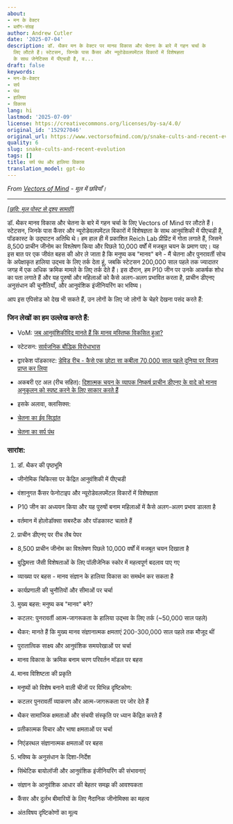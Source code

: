 ```yaml
---
about:
- मन के वेक्टर
- ब्लॉग-संग्रह
author: Andrew Cutler
date: '2025-07-04'
description: डॉ. थैकर मन के वेक्टर पर मानव विकास और चेतना के बारे में गहन चर्चा के
  लिए लौटते हैं। स्टेटसन, जिनके पास कैंसर और न्यूरोडेवलपमेंटल विकारों में विशेषज्ञता
  के साथ जेनेटिक्स में पीएचडी है, व...
draft: false
keywords:
- मन-के-वेक्टर
- सर्प
- पंथ
- हालिया
- विकास
lang: hi
lastmod: '2025-07-09'
license: https://creativecommons.org/licenses/by-sa/4.0/
original_id: '152927046'
original_url: https://www.vectorsofmind.com/p/snake-cults-and-recent-evolution
quality: 6
slug: snake-cults-and-recent-evolution
tags: []
title: सर्प पंथ और हालिया विकास
translation_model: gpt-4o
---
```


*From [Vectors of Mind](https://www.vectorsofmind.com/p/snake-cults-and-recent-evolution) - मूल में छवियाँ।*

---

[*[छवि: मूल पोस्ट से दृश्य सामग्री]*](https://substackcdn.com/image/fetch/$s_!7jEs!,f_auto,q_auto:good,fl_progressive:steep/https%3A%2F%2Fsubstack-post-media.s3.amazonaws.com%2Fpublic%2Fimages%2F136d334f-e227-49f5-b3cb-e4b558622f83_1792x1024.heic)

डॉ. थैकर मानव विकास और चेतना के बारे में गहन चर्चा के लिए Vectors of Mind पर लौटते हैं। स्टेटसन, जिनके पास कैंसर और न्यूरोडेवलपमेंटल विकारों में विशेषज्ञता के साथ आनुवंशिकी में पीएचडी है, पॉडकास्ट के उद्घाटन अतिथि थे। हम हाल ही में प्रकाशित Reich Lab प्रीप्रिंट में गोता लगाते हैं, जिसने 8,500 प्राचीन जीनोम का विश्लेषण किया और पिछले 10,000 वर्षों में मजबूत चयन के प्रमाण पाए। यह इस बात पर एक जीवंत बहस की ओर ले जाता है कि मनुष्य कब "मानव" बने - मैं चेतना और पुनरावर्ती सोच के अपेक्षाकृत हालिया उद्भव के लिए तर्क देता हूं, जबकि स्टेटसन 200,000 साल पहले तक ज्यादातर जगह में एक अधिक क्रमिक मामले के लिए तर्क देते हैं। इस दौरान, हम P10 जीन पर उनके आकर्षक शोध का पता लगाते हैं और यह पुरुषों और महिलाओं को कैसे अलग-अलग प्रभावित करता है, प्राचीन डीएनए अनुसंधान की चुनौतियाँ, और आनुवंशिक इंजीनियरिंग का भविष्य।

आप इस एपिसोड को देख भी सकते हैं, उन लोगों के लिए जो लोगों के चेहरे देखना पसंद करते हैं:

### जिन लेखों का हम उल्लेख करते हैं:


 * VoM: [जब आनुवंशिकीविद मानते हैं कि मानव मस्तिष्क विकसित हुआ?](https://www.vectorsofmind.com/p/when-do-geneticists-believe-the-human)

 * स्टेटसन: [सार्वजनिक बौद्धिक विरोधाभास](https://stetson.substack.com/p/the-public-intellectual-paradox)

 * द्वारकेश पॉडकास्ट: [डेविड रीच - कैसे एक छोटा सा कबीला 70,000 साल पहले दुनिया पर विजय प्राप्त कर लिया](https://www.dwarkeshpatel.com/p/david-reich)

 * अकबरी एट अल (रीच सहित): [दिशात्मक चयन के व्यापक निष्कर्ष प्राचीन डीएनए के वादे को मानव अनुकूलन को स्पष्ट करने के लिए साकार करते हैं](https://www.biorxiv.org/content/10.1101/2024.09.14.613021v1.supplementary-material)

 * इसके अलावा, क्लासिक्स:

 * [चेतना का ईव सिद्धांत](https://www.google.com/search?client=safari&rls=en&q=eve+theory+of+consciousness+v3&ie=UTF-8)

 * [चेतना का सर्प पंथ](https://www.vectorsofmind.com/p/the-snake-cult-of-consciousness)




### सारांश:


 1. डॉ. थैकर की पृष्ठभूमि



 * जीनोमिक चिकित्सा पर केंद्रित आनुवंशिकी में पीएचडी

 * वंशानुगत कैंसर फेनोटाइप और न्यूरोडेवलपमेंटल विकारों में विशेषज्ञता

 * P10 जीन का अध्ययन किया और यह पुरुषों बनाम महिलाओं में कैसे अलग-अलग प्रभाव डालता है

 * वर्तमान में होलोडॉक्सा सबस्टैक और पॉडकास्ट चलाते हैं



 2. प्राचीन डीएनए पर रीच लैब पेपर



 * 8,500 प्राचीन जीनोम का विश्लेषण पिछले 10,000 वर्षों में मजबूत चयन दिखाता है

 * बुद्धिमत्ता जैसी विशेषताओं के लिए पॉलीजेनिक स्कोर में महत्वपूर्ण बदलाव पाए गए

 * व्याख्या पर बहस - मानव संज्ञान के हालिया विकास का समर्थन कर सकता है

 * कार्यप्रणाली की चुनौतियों और सीमाओं पर चर्चा



 3. मुख्य बहस: मनुष्य कब "मानव" बने?



 * कटलर: पुनरावर्ती आत्म-जागरूकता के हालिया उद्भव के लिए तर्क (~50,000 साल पहले)

 * थैकर: मानते हैं कि मुख्य मानव संज्ञानात्मक क्षमताएं 200-300,000 साल पहले तक मौजूद थीं

 * पुरातात्विक साक्ष्य और आनुवंशिक समयरेखाओं पर चर्चा

 * मानव विकास के क्रमिक बनाम चरण परिवर्तन मॉडल पर बहस



 4. मानव विशिष्टता की प्रकृति



 * मनुष्यों को विशेष बनाने वाली चीजों पर विभिन्न दृष्टिकोण:

 * कटलर पुनरावर्ती व्याकरण और आत्म-जागरूकता पर जोर देते हैं

 * थैकर सामाजिक क्षमताओं और संचयी संस्कृति पर ध्यान केंद्रित करते हैं

 * प्रतीकात्मक विचार और भाषा क्षमताओं पर चर्चा

 * निएंडरथल संज्ञानात्मक क्षमताओं पर बहस



 5. भविष्य के अनुसंधान के दिशा-निर्देश



 * सिंथेटिक बायोलॉजी और आनुवंशिक इंजीनियरिंग की संभावनाएं

 * संज्ञान के आनुवंशिक आधार की बेहतर समझ की आवश्यकता

 * कैंसर और दुर्लभ बीमारियों के लिए नैदानिक जीनोमिक्स का महत्व

 * अंतःविषय दृष्टिकोणों का मूल्य